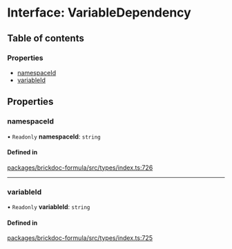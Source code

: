 # Interface: VariableDependency

## Table of contents

### Properties

- [namespaceId](VariableDependency.md#namespaceid)
- [variableId](VariableDependency.md#variableid)

## Properties

### <a id="namespaceid" name="namespaceid"></a> namespaceId

• `Readonly` **namespaceId**: `string`

#### Defined in

[packages/brickdoc-formula/src/types/index.ts:726](https://github.com/mashcard/mashcard/blob/main/packages/brickdoc-formula/src/types/index.ts#L726)

---

### <a id="variableid" name="variableid"></a> variableId

• `Readonly` **variableId**: `string`

#### Defined in

[packages/brickdoc-formula/src/types/index.ts:725](https://github.com/mashcard/mashcard/blob/main/packages/brickdoc-formula/src/types/index.ts#L725)
